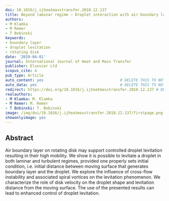 ```yaml
---
doi: 10.1016/j.ijheatmasstransfer.2018.12.137
title: Beyond laminar regime – Droplet interaction with air boundary layer
authors:
- M Klamka
- M Remer
- T Bobinski
keywords:
- boundary layer
- droplet levitation
- rotating disk
date: '2019-04-01'
journal: International Journal of Heat and Mass Transfer
publisher: Elsevier Ltd
scopus_cite: 4
pub_type: Article
auto_content: yes                                  # DELETE THIS TO NOT AUTO GENERATE CONTENT
auto_data: yes                                     # DELETE THIS TO NOT AUTO GENERATE METADATA
redirect: https://doi.org/10.1016/j.ijheatmasstransfer.2018.12.137 # DELETE THIS TO NOT REDIRECT
realauthors:
- M Klamka: M. Klamka
- M Remer: M. Remer
- T Bobinski: T. Bobinski
image: /img/doi/10.1016/j.ijheatmasstransfer.2018.12.137/firstpage.png
showonlyimage: yes
---
```



## Abstract
Air boundary layer on rotating disk may support controlled droplet levitation resulting in their high mobility. We show it is possible to levitate a droplet in both laminar and turbulent regimes, provided one properly sets initial condition, i.e. initial distance between moving surface that generates boundary layer and the droplet. We explore the influence of cross-flow instability and associated spiral vortices on the levitation phenomenon. We characterize the role of disk velocity on the droplet shape and levitation distance from the moving surface. The use of the presented results can lead to enhanced control of droplet levitation.
